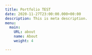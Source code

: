 ```yaml
---
title: Portfolio TEST
date: 2020-11-27T23:00:00.000+00:00
description: This is meta description.
menu:
  main:
    URL: about
    name: About
    weight: 4

---
```

